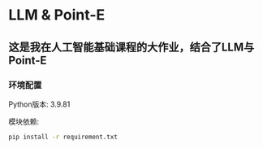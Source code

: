# LLM & Point-E
## 这是我在人工智能基础课程的大作业，结合了LLM与Point-E

### 环境配置

Python版本: 3.9.81

模块依赖:
```bash
pip install -r requirement.txt
```
